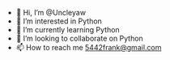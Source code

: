 - 👋 Hi, I’m @Uncleyaw
- 👀 I’m interested in Python
- 🌱 I’m currently learning Python
- 💞️ I’m looking to collaborate on Python
- 📫 How to reach me 5442frank@gmail.com

<!---
Uncleyaw/Uncleyaw is a ✨ special ✨ repository because its `README.md` (this file) appears on your GitHub profile.
You can click the Preview link to take a look at your changes.
--->
